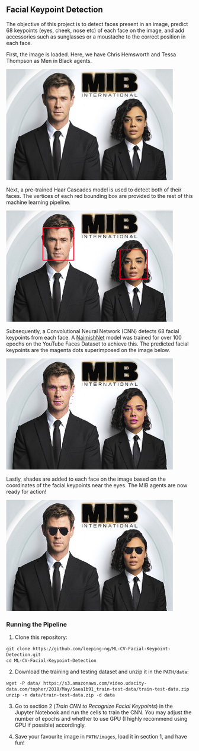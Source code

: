 ## Facial Keypoint Detection

The objective of this project is to detect faces present in an image, predict 68 keypoints (eyes, cheek, nose etc) of each face on the image, and add accessories such as sunglasses or a moustache to the correct position in each face.

First, the image is loaded. Here, we have Chris Hemsworth and Tessa Thompson as Men in Black agents.

<img src="images/mib2.jpg" width="450" height="300">

Next, a pre-trained Haar Cascades model is used to detect both of their faces. The vertices of each red bounding box are provided to the rest of this machine learning pipeline.

<img src="images/mib_boundingbox.png" width="450" height="300">

Subsequently, a Convolutional Neural Network (CNN) detects 68 facial keypoints from each face. A <a href="https://arxiv.org/pdf/1710.00977.pdf">NaimishNet</a> model was trained for over 100 epochs on the YouTube Faces Dataset to achieve this. The predicted facial keypoints are the magenta dots superimposed on the image below.

<img src="images/mib_facekeypoints.png" width="450" height="300">

Lastly, shades are added to each face on the image based on the coordinates of the facial keypoints near the eyes. The MIB agents are now ready for action!

<img src="images/mib_shades.png" width="450" height="300">


### Running the Pipeline
1. Clone this repository:

```
git clone https://github.com/leeping-ng/ML-CV-Facial-Keypoint-Detection.git
cd ML-CV-Facial-Keypoint-Detection
```

2. Download the training and testing dataset and unzip it in the `PATH/data`:

```
wget -P data/ https://s3.amazonaws.com/video.udacity-data.com/topher/2018/May/5aea1b91_train-test-data/train-test-data.zip
unzip -n data/train-test-data.zip -d data
```

3. Go to section 2 (*Train CNN to Recognize Facial Keypoints*) in the Jupyter Notebook and run the cells to train the CNN. You may adjust the number of epochs and whether to use GPU (I highly recommend using GPU if possible) accordingly.

4. Save your favourite image in `PATH/images`, load it in section 1, and have fun!





